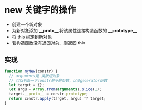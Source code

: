 # new 关键字的操作

- 创建一个新对象
- 为新对象添加 **\_\_proto\_\_**,将该属性连接构造函数的 **\_\_prototype\_\_**
- 将 this 绑定到新对象
- 若构造函数没有返回对象，则返回 this

## 实现

```javascript
function myNew(constr) {
  // arguments是 类数组对象
  // 可以判断一下constr是不是函数，以及generator函数
  let target = {};
  let argu = Array.from(arguments).slice(1);
  target.__proto__ = constr.prototype;
  return constr.apply(target, argu) ?? target;
}
```
